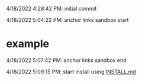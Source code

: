 4/18/2022 4:28:42 PM: initial commit

4/18/2022 5:04:22 PM: anchor links sandbox start 
# example
4/18/2022 5:07:42 PM: anchor links sandbox end

4/18/2022 5:09:15 PM: start install using [INSTALL.md](doc/INSTALL.md)